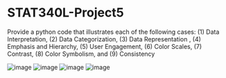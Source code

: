 # STAT340L-Project5
Provide a python code that illustrates each of the following cases: (1) Data Interpretation, (2) Data
Categorization, (3) Data Representation , (4) Emphasis and Hierarchy, (5) User Engagement, (6) Color
Scales, (7) Contrast, (8) Color Symbolism, and (9) Consistency

![image](https://github.com/Kai-White/STAT340L-Project5/assets/148802394/0f48f62d-d9df-4499-8353-b98cd7bd80d3)
![image](https://github.com/Kai-White/STAT340L-Project5/assets/148802394/258aef08-97c1-409e-90a1-f9dddaabec9c)
![image](https://github.com/Kai-White/STAT340L-Project5/assets/148802394/46d8eec5-8d35-41c9-89a9-a45e906790a1)
![image](https://github.com/Kai-White/STAT340L-Project5/assets/148802394/b1fbc3e2-9851-4fe0-8529-8531a675a1a4)
